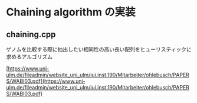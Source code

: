 # Chaining algorithm の実装
## chaining.cpp
ゲノムを比較する際に抽出したい相同性の高い長い配列をヒューリスティックに求めるアルゴリズム

[https://www.uni-ulm.de/fileadmin/website_uni_ulm/iui.inst.190/Mitarbeiter/ohlebusch/PAPERS/WABI03.pdf](https://www.uni-ulm.de/fileadmin/website_uni_ulm/iui.inst.190/Mitarbeiter/ohlebusch/PAPERS/WABI03.pdf)
